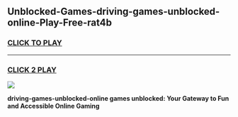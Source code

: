 
## Unblocked-Games-driving-games-unblocked-online-Play-Free-rat4b
<h3>
<a href="https://premium76.site?title=driving-games-unblocked-online&ref=09A">CLICK TO PLAY</a></h3>
<hr>

<h3>
<a href="https://premium76.site?title=driving-games-unblocked-online&ref=09A">CLICK 2 PLAY</a>
  
</h3>

<a href="https://premium76.site?title=driving-games-unblocked-online&ref=09A"><img src="https://clearcache.store/games.png"></a>


**driving-games-unblocked-online games unblocked: Your Gateway to Fun and Accessible Online Gaming**
